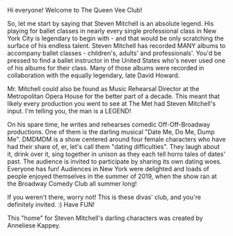 Hi everyone! Welcome to The Queen Vee Club! 

So, let me start by saying that Steven Mitchell is an absolute legend. His playing for ballet classes in nearly every single professional class in New York City is legendary to begin with - and that would be only scratching the surface of his endless talent. Steven Mitchell has recorded MANY albums to accompany ballet classes - children's, adults' and professionals'. You'd be pressed to find a ballet instructor in the United States who's never used one of his albums for their class. Many of those albums were recorded in collaboration with the equally legendary, late David Howard. 

Mr. Mitchell could also be found as Music Rehearsal Director at the Metropolitan Opera House for the better part of a decade. This meant that likely every production you went to see at The Met had Steven Mitchell's input. I'm telling you, the man is a LEGEND! 

On his spare time, he writes and rehearses comedic Off-Off-Broadway productions. One of them is the darling musical "Date Me, Do Me, Dump Me". DMDMDM is a show centered around four female characters who have had their share of, er, let's call them "dating difficulties". They laugh about it, drink over it, sing together in unison as they each tell horro tales of dates' past. The audience is invited to participate by sharing its own dating woes. Everyone has fun! Audiences in New York were delighted and loads of people enjoyed themselves in the summer of 2019, when the show ran at the Broadway Comedy Club all summer long! 

If you weren't there, worry not! This is these divas' club, and you're definitely invited. :) Have FUN! 

This "home" for Steven Mitchell's darling characters was created by Anneliese Kappey. 


